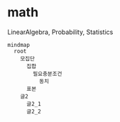 # math
LinearAlgebra, Probability, Statistics

```mermaid
mindmap
  root
    모집단
      집합
        필요충분조건
          동치
      표본
    글2
      글2_1
      글2_2

```
